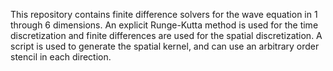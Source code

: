 This repository contains finite difference solvers for the wave equation
in 1 through 6 dimensions.  An explicit Runge-Kutta method is used for
the time discretization and finite differences are used for the spatial
discretization.  A script is used to generate the spatial kernel, and can
use an arbitrary order stencil in each direction.

